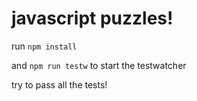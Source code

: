 # javascript puzzles!

run `npm install`

and `npm run testw` to start the testwatcher

try to pass all the tests!